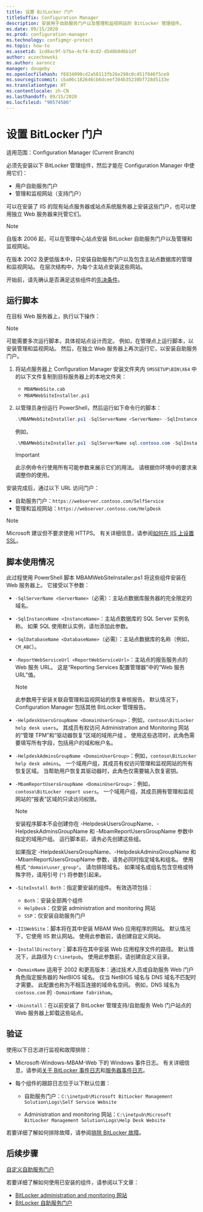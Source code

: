 ```yaml
---
title: 设置 BitLocker 门户
titleSuffix: Configuration Manager
description: 安装用于自助服务门户以及管理和监视网站的 BitLocker 管理组件。
ms.date: 09/15/2020
ms.prod: configuration-manager
ms.technology: configmgr-protect
ms.topic: how-to
ms.assetid: 1cd8ac9f-b7ba-4cf4-8cd2-d548b0d6b1df
author: aczechowski
ms.author: aaroncz
manager: dougeby
ms.openlocfilehash: f6834090cd2a58113fb26e298c0c451f846f5ce9
ms.sourcegitcommit: cba06c182646cb6dceef304b35230bf728d5133e
ms.translationtype: HT
ms.contentlocale: zh-CN
ms.lasthandoff: 09/15/2020
ms.locfileid: "90574586"
---
```

# <a name="set-up-bitlocker-portals"></a>设置 BitLocker 门户

适用范围：Configuration Manager (Current Branch)

<!--3601034-->

必须先安装以下 BitLocker 管理组件，然后才能在 Configuration Manager 中使用它们：

- 用户自助服务门户
- 管理和监视网站（支持门户）

可以在安装了 IIS 的现有站点服务器或站点系统服务器上安装这些门户，也可以使用独立 Web 服务器来托管它们。

> [!NOTE]
> 自版本 2006 起，可以在管理中心站点安装 BitLocker 自助服务门户以及管理和监视网站。<!-- 5925693 -->
>
> 在版本 2002 及更低版本中，只安装自助服务门户以及包含主站点数据库的管理和监视网站。 在层次结构中，为每个主站点安装这些网站。

开始前，请先确认是否满足这些组件的[先决条件](../../plan-design/bitlocker-management.md#prerequisites)。

## <a name="run-the-script"></a>运行脚本

在目标 Web 服务器上，执行以下操作：

> [!NOTE]
> 可能需要多次运行脚本，具体视站点设计而定。 例如，在管理点上运行脚本，以安装管理和监视网站。 然后，在独立 Web 服务器上再次运行它，以安装自助服务门户。

1. 将站点服务器上 Configuration Manager 安装文件夹内 `SMSSETUP\BIN\X64` 中的以下文件复制到目标服务器上的本地文件夹：

    - `MBAMWebSite.cab`
    - `MBAMWebSiteInstaller.ps1`

1. 以管理员身份运行 PowerShell，然后运行如下命令行的脚本：

    ``` PowerShell
    .\MBAMWebSiteInstaller.ps1 -SqlServerName <ServerName> -SqlInstanceName <InstanceName> -SqlDatabaseName <DatabaseName> -ReportWebServiceUrl <ReportWebServiceUrl> -HelpdeskUsersGroupName <DomainUserGroup> -HelpdeskAdminsGroupName <DomainUserGroup> -MbamReportUsersGroupName <DomainUserGroup> -SiteInstall Both
    ```

    例如，

    ``` PowerShell
    .\MBAMWebSiteInstaller.ps1 -SqlServerName sql.contoso.com -SqlInstanceName instance1 -SqlDatabaseName CM_ABC -ReportWebServiceUrl https://rsp.contoso.com/ReportServer -HelpdeskUsersGroupName "contoso\BitLocker help desk users" -HelpdeskAdminsGroupName "contoso\BitLocker help desk admins" -MbamReportUsersGroupName "contoso\BitLocker report users" -SiteInstall Both
    ```

    > [!IMPORTANT]
    > 此示例命令行使用所有可能参数来展示它们的用法。 请根据你环境中的要求来调整你的使用。

安装完成后，通过以下 URL 访问门户：

- 自助服务门户：`https://webserver.contoso.com/SelfService`
- 管理和监视网站：`https://webserver.contoso.com/HelpDesk`

> [!NOTE]
> Microsoft 建议但不要求使用 HTTPS。 有关详细信息，请参阅[如何在 IIS 上设置 SSL](/iis/manage/configuring-security/how-to-set-up-ssl-on-iis)。

## <a name="script-usage"></a>脚本使用情况

此过程使用 PowerShell 脚本 MBAMWebSiteInstaller.ps1 将这些组件安装在 Web 服务器上。 它接受以下参数：

- `-SqlServerName <ServerName>`（必需）：主站点数据库服务器的完全限定的域名。

- `-SqlInstanceName <InstanceName>`：主站点数据库的 SQL Server 实例名称。 如果 SQL 使用默认实例，请勿添加此参数。

- `-SqlDatabaseName <DatabaseName>`（必需）：主站点数据库的名称（例如，`CM_ABC`）。

- `-ReportWebServiceUrl <ReportWebServiceUrl>`：主站点的报告服务点的 Web 服务 URL。 这是“Reporting Services 配置管理器”中的“Web 服务 URL”值。

    > [!NOTE]
    > 此参数用于安装关联自管理和监视网站的恢复审核报告。 默认情况下，Configuration Manager 包括其他 BitLocker 管理报告。

- `-HelpdeskUsersGroupName <DomainUserGroup>`：例如，`contoso\BitLocker help desk users`。 其成员有权访问 Administration and Monitoring 网站的“管理 TPM”和“驱动器恢复”区域的域用户组 。 使用这些选项时，此角色需要填写所有字段，包括用户的域和帐户名。

- `-HelpdeskAdminsGroupName <DomainUserGroup>`：例如，`contoso\BitLocker help desk admins`。 一个域用户组，其成员有权访问管理和监视网站的所有恢复区域。 当帮助用户恢复其驱动器时，此角色仅需要输入恢复密钥。

- `-MbamReportUsersGroupName <DomainUserGroup>`：例如，`contoso\BitLocker report users`。 一个域用户组，其成员拥有管理和监视网站的“报表”区域的只读访问权限。

    > [!NOTE]
    > 安装程序脚本不会创建你在 -HelpdeskUsersGroupName、-HelpdeskAdminsGroupName 和 -MbamReportUsersGroupName 参数中指定的域用户组。 运行脚本前，请务必先创建这些组。
    >
    > 如果指定 -HelpdeskUsersGroupName、-HelpdeskAdminsGroupName 和 -MbamReportUsersGroupName 参数，请务必同时指定域名和组名。 使用格式 `"domain\user_group"`。 请勿排除域名。 如果域名或组名包含空格或特殊字符，请用引号 (`"`) 将参数引起来。

- `-SiteInstall Both`：指定要安装的组件。 有效选项包括：
  - `Both`：安装全部两个组件
  - `HelpDesk`：仅安装 administration and monitoring 网站
  - `SSP`：仅安装自助服务门户

- `-IISWebSite`：脚本将在其中安装 MBAM Web 应用程序的网站。 默认情况下，它使用 IIS 默认网站。 使用此参数前，请创建自定义网站。

- `-InstallDirectory`：脚本将在其中安装 Web 应用程序文件的路径。 默认情况下，此路径为 `C:\inetpub`。 使用此参数前，请创建自定义目录。

- `-DomainName` 适用于 2002 和更高版本：通过技术人员或自助服务 Web 门户角色指定服务器的 NetBIOS 域名。 仅当 NetBIOS 域名与 DNS 域名不匹配时才需要。 此配置也称为不相互连接的域命名空间。 例如，DNS 域名为 `contoso.com` 的 `-DomainName fabrikham`。<!-- MEMDocs #759 -->

- `-Uninstall`：在以前安装了 BitLocker 管理支持/自助服务 Web 门户站点的 Web 服务器上卸载这些站点。

## <a name="verify"></a>验证

使用以下日志进行监视和故障排除：

- Microsoft-Windows-MBAM-Web 下的 Windows 事件日志。 有关详细信息，请参阅[关于 BitLocker 事件日志](../../tech-ref/bitlocker/about-event-logs.md)和[服务器事件日志](../../tech-ref/bitlocker/server-event-logs.md)。

- 每个组件的跟踪日志位于以下默认位置：

  - 自助服务门户：`C:\inetpub\Microsoft BitLocker Management Solution\Logs\Self Service Website`

  - Administration and monitoring 网站：`C:\inetpub\Microsoft BitLocker Management Solution\Logs\Help Desk Website`

若要详细了解如何排除故障，请参阅[排除 BitLocker 故障](../../tech-ref/bitlocker/troubleshoot.md)。

## <a name="next-steps"></a>后续步骤

[自定义自助服务门户](customize-self-service-portal.md)

若要详细了解如何使用已安装的组件，请参阅以下文章：

- [BitLocker administration and monitoring 网站](helpdesk-portal.md)
- [BitLocker 自助服务门户](self-service-portal.md)
